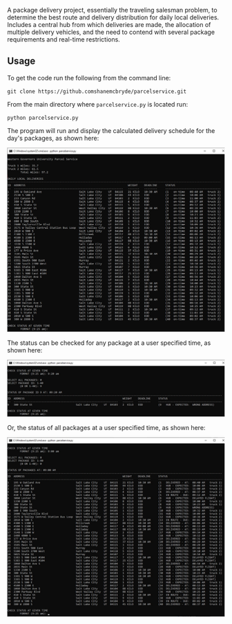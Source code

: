 A package delivery project, essentially the traveling salesman problem, to determine the best route and delivery distribution for daily local deliveries. Includes a central hub from which deliveries are made, the allocation of multiple delivery vehicles, and the need to contend with several package requirements and real-time restrictions.

## Usage
To get the code run the following from the command line:

```commandline
git clone https://github.comshanemcbryde/parcelservice.git
```

From the main directory where `parcelservice.py` is located run:

```commandline
python parcelservice.py
```

The program will run and display the calculated delivery schedule for the day's packages, as shown here: 

![](deliveries.jpg?raw=true "Daily Local Deliveries")

The status can be checked for any package at a user specified time, as shown here:

![](package1.jpg?raw=true "Single Package Status")

Or, the status of all packages at a user specified time, as shown here:

![](status1.jpg?raw=true "Single Package Status")

